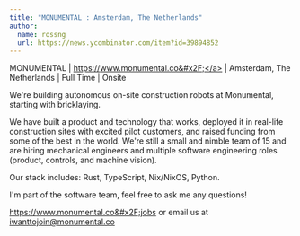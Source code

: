 ```yaml
---
title: "MONUMENTAL : Amsterdam, The Netherlands"
author:
  name: rossng
  url: https://news.ycombinator.com/item?id=39894852
---
```

MONUMENTAL | <a href="https:&#x2F;&#x2F;www.monumental.co&#x2F;" rel="nofollow">https:&#x2F;&#x2F;www.monumental.co&#x2F;</a> | Amsterdam, The Netherlands | Full Time | Onsite

We&#x27;re building autonomous on-site construction robots at Monumental, starting with bricklaying.

We have built a product and technology that works, deployed it in real-life construction sites with excited pilot customers, and raised funding from some of the best in the world. We&#x27;re still a small and nimble team of 15 and are hiring mechanical engineers and multiple software engineering roles (product, controls, and machine vision).

Our stack includes: Rust, TypeScript, Nix&#x2F;NixOS, Python.

I&#x27;m part of the software team, feel free to ask me any questions!

<a href="https:&#x2F;&#x2F;www.monumental.co&#x2F;jobs" rel="nofollow">https:&#x2F;&#x2F;www.monumental.co&#x2F;jobs</a> or email us at iwanttojoin@monumental.co
